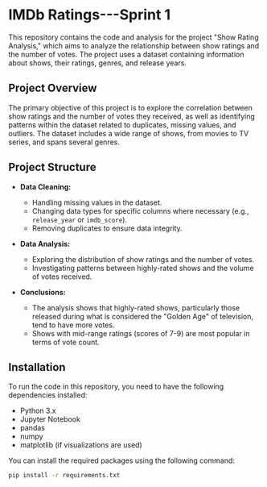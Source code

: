 # IMDb Ratings---Sprint 1

This repository contains the code and analysis for the project "Show Rating Analysis," which aims to analyze the relationship between show ratings and the number of votes. The project uses a dataset containing information about shows, their ratings, genres, and release years.

## Project Overview

The primary objective of this project is to explore the correlation between show ratings and the number of votes they received, as well as identifying patterns within the dataset related to duplicates, missing values, and outliers. The dataset includes a wide range of shows, from movies to TV series, and spans several genres.

## Project Structure

- **Data Cleaning:**
  - Handling missing values in the dataset.
  - Changing data types for specific columns where necessary (e.g., `release_year` or `imdb_score`).
  - Removing duplicates to ensure data integrity.
  
- **Data Analysis:**
  - Exploring the distribution of show ratings and the number of votes.
  - Investigating patterns between highly-rated shows and the volume of votes received.
  
- **Conclusions:**
  - The analysis shows that highly-rated shows, particularly those released during what is considered the "Golden Age" of television, tend to have more votes.
  - Shows with mid-range ratings (scores of 7-9) are most popular in terms of vote count.

## Installation

To run the code in this repository, you need to have the following dependencies installed:

- Python 3.x
- Jupyter Notebook
- pandas
- numpy
- matplotlib (if visualizations are used)

You can install the required packages using the following command:

```bash
pip install -r requirements.txt
